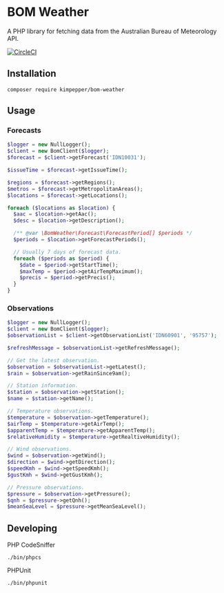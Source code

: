 # BOM Weather

A PHP library for fetching data from the Australian Bureau of Meteorology API.

[![CircleCI](https://circleci.com/gh/previousnext/bom-weather.svg?style=svg)](https://circleci.com/gh/previousnext/bom-weather)


## Installation

```
composer require kimpepper/bom-weather
```

## Usage

### Forecasts

```php
$logger = new NullLogger();
$client = new BomClient($logger);
$forecast = $client->getForecast('IDN10031');

$issueTime = $forecast->getIssueTime();

$regions = $forecast->getRegions();
$metros = $forecast->getMetropolitanAreas();
$locations = $forecast->getLocations();

foreach ($locations as $location) {
  $aac = $location->getAac();
  $desc = $location->getDescription();

  /** @var \BomWeather\Forecast\ForecastPeriod[] $periods */
  $periods = $location->getForecastPeriods();

  // Usually 7 days of forecast data.
  foreach ($periods as $period) {
    $date = $period->getStartTime();
    $maxTemp = $period->getAirTempMaximum();
    $precis = $period->getPrecis();
  }
}

```

### Observations

```php
$logger = new NullLogger();
$client = new BomClient($logger);
$observationList = $client->getObservationList('IDN60901', '95757');

$refreshMessage = $observationList->getRefreshMessage();

// Get the latest observation.
$observation = $observationList->getLatest();
$rain = $observation->getRainSince9am();

// Station information.
$station = $observation->getStation();
$name = $station->getName();

// Temperature observations.
$temperature = $observation->getTemperature();
$airTemp = $temperature->getAirTemp();
$apparentTemp = $temperature->getApparentTemp();
$relativeHumidity = $temperature->getRealtiveHumidity();

// Wind observations.
$wind = $observation->getWind();
$direction = $wind->getDirection();
$speedKmh = $wind->getSpeedKmh();
$gustKmh = $wind->getGustKmh();

// Pressure observations.
$pressure = $observation->getPressure();
$qnh = $pressure->getQnh();
$meanSeaLevel = $pressure->getMeanSeaLevel();
```

## Developing

PHP CodeSniffer
```
./bin/phpcs
```

PHPUnit

```
./bin/phpunit
```
